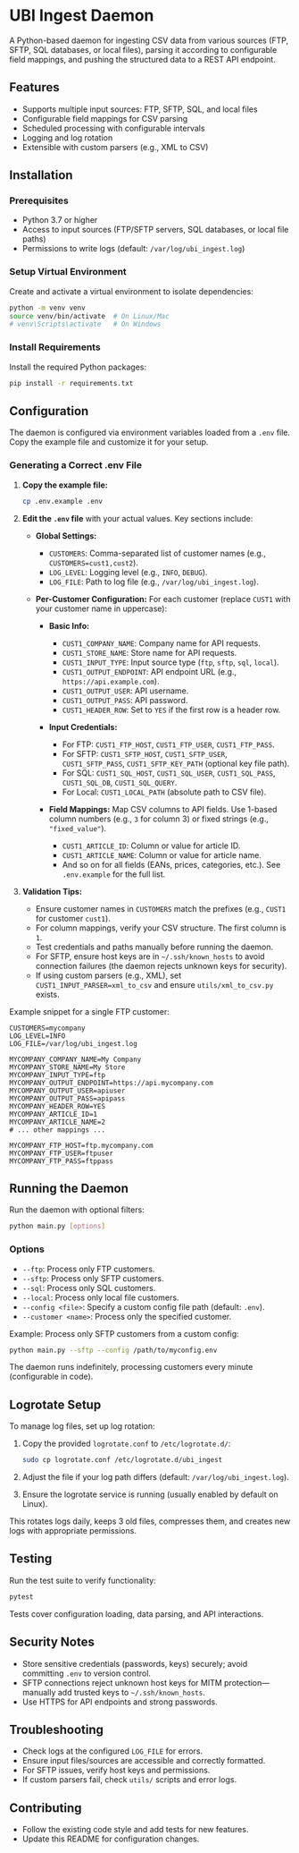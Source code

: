 # UBI Ingest Daemon

A Python-based daemon for ingesting CSV data from various sources (FTP, SFTP, SQL databases, or local files), parsing it according to configurable field mappings, and pushing the structured data to a REST API endpoint.

## Features

- Supports multiple input sources: FTP, SFTP, SQL, and local files
- Configurable field mappings for CSV parsing
- Scheduled processing with configurable intervals
- Logging and log rotation
- Extensible with custom parsers (e.g., XML to CSV)

## Installation

### Prerequisites

- Python 3.7 or higher
- Access to input sources (FTP/SFTP servers, SQL databases, or local file paths)
- Permissions to write logs (default: `/var/log/ubi_ingest.log`)

### Setup Virtual Environment

Create and activate a virtual environment to isolate dependencies:

```bash
python -m venv venv
source venv/bin/activate  # On Linux/Mac
# venv\Scripts\activate   # On Windows
```

### Install Requirements

Install the required Python packages:

```bash
pip install -r requirements.txt
```

## Configuration

The daemon is configured via environment variables loaded from a `.env` file. Copy the example file and customize it for your setup.

### Generating a Correct .env File

1. **Copy the example file:**
   ```bash
   cp .env.example .env
   ```

2. **Edit the `.env` file** with your actual values. Key sections include:

   - **Global Settings:**
     - `CUSTOMERS`: Comma-separated list of customer names (e.g., `CUSTOMERS=cust1,cust2`).
     - `LOG_LEVEL`: Logging level (e.g., `INFO`, `DEBUG`).
     - `LOG_FILE`: Path to log file (e.g., `/var/log/ubi_ingest.log`).

   - **Per-Customer Configuration:**
     For each customer (replace `CUST1` with your customer name in uppercase):

     - **Basic Info:**
       - `CUST1_COMPANY_NAME`: Company name for API requests.
       - `CUST1_STORE_NAME`: Store name for API requests.
       - `CUST1_INPUT_TYPE`: Input source type (`ftp`, `sftp`, `sql`, `local`).
       - `CUST1_OUTPUT_ENDPOINT`: API endpoint URL (e.g., `https://api.example.com`).
       - `CUST1_OUTPUT_USER`: API username.
       - `CUST1_OUTPUT_PASS`: API password.
       - `CUST1_HEADER_ROW`: Set to `YES` if the first row is a header row.

     - **Input Credentials:**
       - For FTP: `CUST1_FTP_HOST`, `CUST1_FTP_USER`, `CUST1_FTP_PASS`.
       - For SFTP: `CUST1_SFTP_HOST`, `CUST1_SFTP_USER`, `CUST1_SFTP_PASS`, `CUST1_SFTP_KEY_PATH` (optional key file path).
       - For SQL: `CUST1_SQL_HOST`, `CUST1_SQL_USER`, `CUST1_SQL_PASS`, `CUST1_SQL_DB`, `CUST1_SQL_QUERY`.
       - For Local: `CUST1_LOCAL_PATH` (absolute path to CSV file).

     - **Field Mappings:**
       Map CSV columns to API fields. Use 1-based column numbers (e.g., `3` for column 3) or fixed strings (e.g., `"fixed_value"`).
       - `CUST1_ARTICLE_ID`: Column or value for article ID.
       - `CUST1_ARTICLE_NAME`: Column or value for article name.
       - And so on for all fields (EANs, prices, categories, etc.). See `.env.example` for the full list.

3. **Validation Tips:**
   - Ensure customer names in `CUSTOMERS` match the prefixes (e.g., `CUST1` for customer `cust1`).
   - For column mappings, verify your CSV structure. The first column is `1`.
   - Test credentials and paths manually before running the daemon.
   - For SFTP, ensure host keys are in `~/.ssh/known_hosts` to avoid connection failures (the daemon rejects unknown keys for security).
   - If using custom parsers (e.g., XML), set `CUST1_INPUT_PARSER=xml_to_csv` and ensure `utils/xml_to_csv.py` exists.

Example snippet for a single FTP customer:

```env
CUSTOMERS=mycompany
LOG_LEVEL=INFO
LOG_FILE=/var/log/ubi_ingest.log

MYCOMPANY_COMPANY_NAME=My Company
MYCOMPANY_STORE_NAME=My Store
MYCOMPANY_INPUT_TYPE=ftp
MYCOMPANY_OUTPUT_ENDPOINT=https://api.mycompany.com
MYCOMPANY_OUTPUT_USER=apiuser
MYCOMPANY_OUTPUT_PASS=apipass
MYCOMPANY_HEADER_ROW=YES
MYCOMPANY_ARTICLE_ID=1
MYCOMPANY_ARTICLE_NAME=2
# ... other mappings ...

MYCOMPANY_FTP_HOST=ftp.mycompany.com
MYCOMPANY_FTP_USER=ftpuser
MYCOMPANY_FTP_PASS=ftppass
```

## Running the Daemon

Run the daemon with optional filters:

```bash
python main.py [options]
```

### Options

- `--ftp`: Process only FTP customers.
- `--sftp`: Process only SFTP customers.
- `--sql`: Process only SQL customers.
- `--local`: Process only local file customers.
- `--config <file>`: Specify a custom config file path (default: `.env`).
- `--customer <name>`: Process only the specified customer.

Example: Process only SFTP customers from a custom config:

```bash
python main.py --sftp --config /path/to/myconfig.env
```

The daemon runs indefinitely, processing customers every minute (configurable in code).

## Logrotate Setup

To manage log files, set up log rotation:

1. Copy the provided `logrotate.conf` to `/etc/logrotate.d/`:
   ```bash
   sudo cp logrotate.conf /etc/logrotate.d/ubi_ingest
   ```

2. Adjust the file if your log path differs (default: `/var/log/ubi_ingest.log`).

3. Ensure the logrotate service is running (usually enabled by default on Linux).

This rotates logs daily, keeps 3 old files, compresses them, and creates new logs with appropriate permissions.

## Testing

Run the test suite to verify functionality:

```bash
pytest
```

Tests cover configuration loading, data parsing, and API interactions.

## Security Notes

- Store sensitive credentials (passwords, keys) securely; avoid committing `.env` to version control.
- SFTP connections reject unknown host keys for MITM protection—manually add trusted keys to `~/.ssh/known_hosts`.
- Use HTTPS for API endpoints and strong passwords.

## Troubleshooting

- Check logs at the configured `LOG_FILE` for errors.
- Ensure input files/sources are accessible and correctly formatted.
- For SFTP issues, verify host keys and permissions.
- If custom parsers fail, check `utils/` scripts and error logs.

## Contributing

- Follow the existing code style and add tests for new features.
- Update this README for configuration changes.